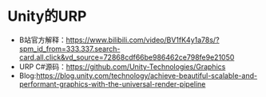 # Unity的URP
* B站官方解释：https://www.bilibili.com/video/BV1fK4y1a78s/?spm_id_from=333.337.search-card.all.click&vd_source=72868cdf66be986462ce798fe9e21050
* URP C#源码：https://github.com/Unity-Technologies/Graphics
* Blog:https://blog.unity.com/technology/achieve-beautiful-scalable-and-performant-graphics-with-the-universal-render-pipeline
 